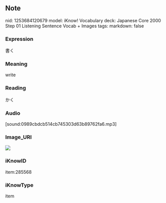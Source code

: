 ## Note
nid: 1253684120679
model: iKnow! Vocabulary
deck: Japanese Core 2000 Step 01 Listening Sentence Vocab + Images
tags: 
markdown: false

### Expression
書く

### Meaning
write

### Reading
かく

### Audio
[sound:0989cbdcb514cb745303d63b89762fa6.mp3]

### Image_URI
<!DOCTYPE html>
<title></title>
<img src="060ee922f9bc2e8e3dbc454e4d68dd83.jpg">



### iKnowID
item:285568

### iKnowType
item
